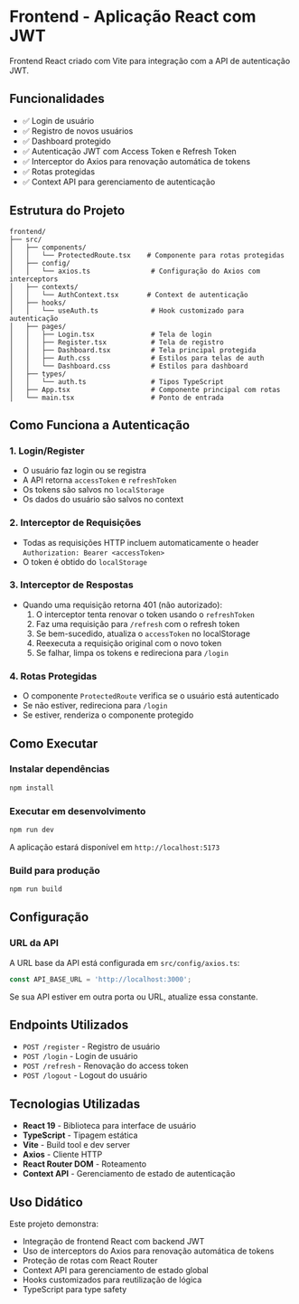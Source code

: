 # Frontend - Aplicação React com JWT

Frontend React criado com Vite para integração com a API de autenticação JWT.

## Funcionalidades

- ✅ Login de usuário
- ✅ Registro de novos usuários
- ✅ Dashboard protegido
- ✅ Autenticação JWT com Access Token e Refresh Token
- ✅ Interceptor do Axios para renovação automática de tokens
- ✅ Rotas protegidas
- ✅ Context API para gerenciamento de autenticação

## Estrutura do Projeto

```
frontend/
├── src/
│   ├── components/
│   │   └── ProtectedRoute.tsx    # Componente para rotas protegidas
│   ├── config/
│   │   └── axios.ts               # Configuração do Axios com interceptors
│   ├── contexts/
│   │   └── AuthContext.tsx       # Context de autenticação
│   ├── hooks/
│   │   └── useAuth.ts             # Hook customizado para autenticação
│   ├── pages/
│   │   ├── Login.tsx              # Tela de login
│   │   ├── Register.tsx           # Tela de registro
│   │   ├── Dashboard.tsx          # Tela principal protegida
│   │   ├── Auth.css               # Estilos para telas de auth
│   │   └── Dashboard.css          # Estilos para dashboard
│   ├── types/
│   │   └── auth.ts                # Tipos TypeScript
│   ├── App.tsx                    # Componente principal com rotas
│   └── main.tsx                   # Ponto de entrada
```

## Como Funciona a Autenticação

### 1. Login/Register
- O usuário faz login ou se registra
- A API retorna `accessToken` e `refreshToken`
- Os tokens são salvos no `localStorage`
- Os dados do usuário são salvos no context

### 2. Interceptor de Requisições
- Todas as requisições HTTP incluem automaticamente o header `Authorization: Bearer <accessToken>`
- O token é obtido do `localStorage`

### 3. Interceptor de Respostas
- Quando uma requisição retorna 401 (não autorizado):
  1. O interceptor tenta renovar o token usando o `refreshToken`
  2. Faz uma requisição para `/refresh` com o refresh token
  3. Se bem-sucedido, atualiza o `accessToken` no localStorage
  4. Reexecuta a requisição original com o novo token
  5. Se falhar, limpa os tokens e redireciona para `/login`

### 4. Rotas Protegidas
- O componente `ProtectedRoute` verifica se o usuário está autenticado
- Se não estiver, redireciona para `/login`
- Se estiver, renderiza o componente protegido

## Como Executar

### Instalar dependências
```bash
npm install
```

### Executar em desenvolvimento
```bash
npm run dev
```

A aplicação estará disponível em `http://localhost:5173`

### Build para produção
```bash
npm run build
```

## Configuração

### URL da API

A URL base da API está configurada em `src/config/axios.ts`:

```typescript
const API_BASE_URL = 'http://localhost:3000';
```

Se sua API estiver em outra porta ou URL, atualize essa constante.

## Endpoints Utilizados

- `POST /register` - Registro de usuário
- `POST /login` - Login de usuário
- `POST /refresh` - Renovação do access token
- `POST /logout` - Logout do usuário

## Tecnologias Utilizadas

- **React 19** - Biblioteca para interface de usuário
- **TypeScript** - Tipagem estática
- **Vite** - Build tool e dev server
- **Axios** - Cliente HTTP
- **React Router DOM** - Roteamento
- **Context API** - Gerenciamento de estado de autenticação

## Uso Didático

Este projeto demonstra:
- Integração de frontend React com backend JWT
- Uso de interceptors do Axios para renovação automática de tokens
- Proteção de rotas com React Router
- Context API para gerenciamento de estado global
- Hooks customizados para reutilização de lógica
- TypeScript para type safety
